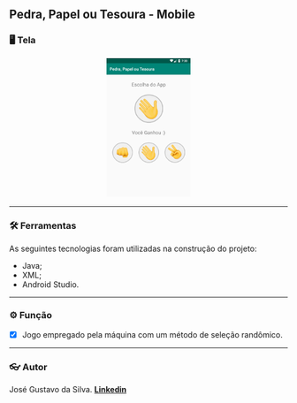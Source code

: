 ## Pedra, Papel ou Tesoura - Mobile

###  :desktop_computer: Tela

<div align="center">
  <img alt="Tela" title="#Tela" width="30%" height="auto" src="./README/tela.png" />
</div>

----------

### :hammer_and_wrench: Ferramentas
As seguintes tecnologias foram utilizadas na construção do projeto:
- Java;
- XML;
- Android Studio.

----------

###  :gear: Função
- [x] Jogo empregado pela máquina com um método de seleção randômico.

----------

###  :eyeglasses: Autor
José Gustavo da Silva.
[
**Linkedin**
](https://www.linkedin.com/in/jose-gustavo312/)
